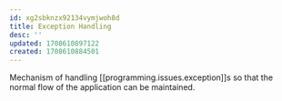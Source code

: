 ```yaml
---
id: xg2sbknzx92134vymjwoh8d
title: Exception Handling
desc: ''
updated: 1708610897122
created: 1708610884501
---
```


Mechanism of handling [[programming.issues.exception]]s so that the normal flow of the application can be maintained.
